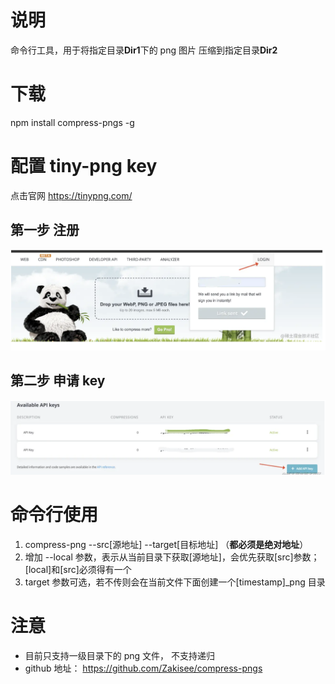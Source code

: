# 说明

命令行工具，用于将指定目录**Dir1**下的 png 图片 压缩到指定目录**Dir2**

# 下载

npm install compress-pngs -g

# 配置 tiny-png key

点击官网 https://tinypng.com/

## 第一步 注册

![Image text](https://raw.githubusercontent.com/Zakisee/images/master/tiny1.png?token=GHSAT0AAAAAABRS6TE6KKOZU4J642WSXIJEYT3MJMA)

## 第二步 申请 key

![Image text](https://raw.githubusercontent.com/Zakisee/images/master/tiny2.png?token=GHSAT0AAAAAABRS6TE6NYNDPB25E5CUFD6MYT3MKRA)

# 命令行使用

1.  compress-png --src[源地址] --target[目标地址] （**都必须是绝对地址**）
2.  增加 --local 参数，表示从当前目录下获取[源地址]，会优先获取[src]参数； [local]和[src]必须得有一个
3.  target 参数可选，若不传则会在当前文件下面创建一个[timestamp]\_png 目录

# 注意

- 目前只支持一级目录下的 png 文件， 不支持递归
- github 地址： https://github.com/Zakisee/compress-pngs
